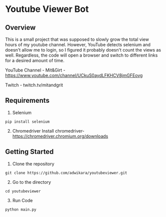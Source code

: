 # Youtube Viewer Bot

## Overview
This is a small project that was supposed to slowly grow the total view hours of my youtube channel. However, YouTube detects selenium and doesn't allow me to login, so I figured it probably doesn't count the views as well. Regardless, the code will open a browser and switch to different links for a desired amount of time.

YouTube Channel - Mit&Girt - https://www.youtube.com/channel/UCkuS0aydLFKHCV8jmGFEovg

Twitch - twitch.tv/mitandgrit

## Requirements
1. Selenium
```
pip install selenium

```
2. Chromedriver
Install chromedriver-https://chromedriver.chromium.org/downloads

## Getting Started
1. Clone the repository
```
git clone https://github.com/adwikara/youtubeviewer.git

```
2. Go to the directory
```
cd youtubeviewer
```
3. Run Code
```
python main.py

```
